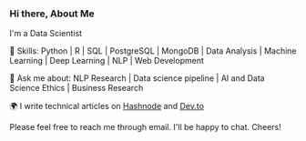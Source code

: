 <!-- Please don't remove this: Grab your social icons from https://github.com/carlsednaoui/gitsocial -->

[1.2]: http://i.imgur.com/wWzX9uB.png (twitter icon without padding)
[1]: [Twitter](https://twitter.com/_Ken0x)

### Hi there, About Me

I'm a Data Scientist

🌱 Skills: Python | R | SQL | PostgreSQL | MongoDB | Data Analysis | Machine Learning | Deep Learning | NLP | Web Development

💬 Ask me about: NLP Research | Data science pipeline | AI and Data Science Ethics | Business Research 


:earth_africa: I write technical articles on  [Hashnode](https://thecodezs.hashnode.dev) and [Dev.to](https://dev.to/_ken0x) 


Please feel free to reach me through email. I'll be happy to chat. Cheers!
